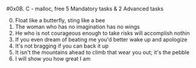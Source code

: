 #0x0B. C - malloc, free
5 Mandatory tasks & 2 Advanced tasks

0. Float like a butterfly, sting like a bee
1. The woman who has no imagination has no wings
2. He who is not courageous enough to take risks will accomplish nothin
3. If you even dream of beating me you'd better wake up and apologize
4. It's not bragging if you can back it up
5. It isn't the mountains ahead to climb that wear you out; it's the pebble
6. I will show you how great I am

